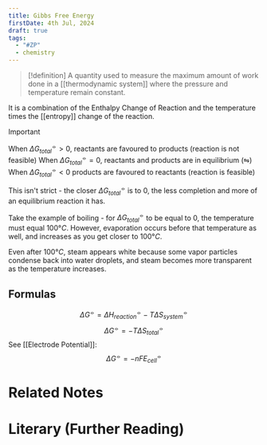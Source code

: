 ```yaml
---
title: Gibbs Free Energy
firstDate: 4th Jul, 2024
draft: true
tags:
  - "#ZP"
  - chemistry
---
```

>[!definition]
>    A quantity used to measure the maximum amount of work done in a [[thermodynamic system]] where the pressure and temperature remain constant.

It is a combination of the Enthalpy Change of Reaction and the temperature times the [[entropy]] change of the reaction.

>[!Important]
>When $\Delta G_{total}^{⦵}>0$, reactants are favoured to products (reaction is not feasible)
>When $\Delta G_{total}^{⦵}=0$, reactants and products are in equilibrium ($\leftrightharpoons$)
>When $\Delta G_{total}^{⦵}<0$ products are favoured to reactants (reaction is feasible)


This isn't strict - the closer $\Delta G_{total}^{⦵}$ is to 0, the less completion and more of an equilibrium reaction it has. 

Take the example of boiling - for $\Delta G_{total}^{⦵}$ to be equal to 0, the temperature must equal 100$°C$. However, evaporation occurs before that temperature as well, and increases as you get closer to 100$°C$. 

Even after 100$°C$, steam appears white because some vapor particles condense back into water droplets, and steam becomes more transparent as the temperature increases.

## Formulas
$$\Delta G^{⦵}=\Delta H^⦵_{reaction}-T \Delta S^⦵_{system}$$
$$\Delta G^{⦵}=-T \Delta S_{total}^⦵ $$
See [[Electrode Potential]]:
$$\Delta G^⦵=-nFE_{cell}^⦵$$
# Related Notes


# Literary (Further Reading)
